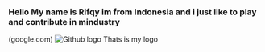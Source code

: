 ### Hello My name is Rifqy im from Indonesia and i just like to play and contribute in mindustry
(google.com)
![Github logo](https://user-images.githubusercontent.com/78184988/106380332-2f2b6b00-63e4-11eb-97b2-370702d0b14b.png)
Thats is my logo
